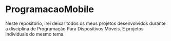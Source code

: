 # ProgramacaoMobile
Neste repositório, irei deixar todos os meus projetos desenvolvidos durante a disciplina de Programação Para Dispositivos Móveis. E projetos individuais do mesmo tema.
